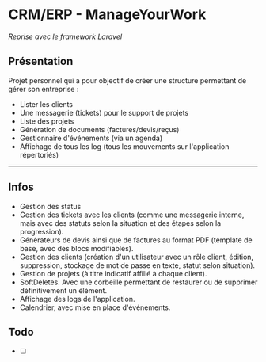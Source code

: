 # CRM/ERP - ManageYourWork

*Reprise avec le framework Laravel*

## Présentation

Projet personnel qui a pour objectif de créer une structure permettant de gérer son entreprise :
* Lister les clients
* Une messagerie (tickets) pour le support de projets
* Liste des projets
* Génération de documents (factures/devis/reçus)
* Gestionnaire d'événements (via un agenda)
* Affichage de tous les log (tous les mouvements sur l'application répertoriés)

------------------------------------------

## Infos

* Gestion des status
* Gestion des tickets avec les clients (comme une messagerie interne, mais avec des statuts selon la situation et des étapes selon la progression).
* Générateurs de devis ainsi que de factures au format PDF (template de base, avec des blocs modifiables).
* Gestion des clients (création d'un utilisateur avec un rôle client, édition, suppression, stockage de mot de passe en texte, statut selon situation).
* Gestion de projets (à titre indicatif affilié à chaque client).
* SoftDeletes. Avec une corbeille permettant de restaurer ou de supprimer définitivement un élément.
* Affichage des logs de l'application.
* Calendrier, avec mise en place d'événements.

## Todo

- [ ] 

